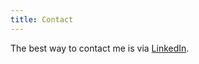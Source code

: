 ```yaml
---
title: Contact
---
```


The best way to contact me is via [LinkedIn](https://www.linkedin.com/pub/jeremy-wright/5b/8/844).
